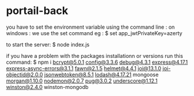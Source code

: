 # portail-back

you have to set the environment variable using the command line :
on windows : we use the set command
eg : $ set app_jwtPrivateKey=azerty

to start the server:
$ node index.js

if you have a problem with the packages installationn or versions run this command: 
$ npm i bcrypt@5.0.1 config@3.3.6 debug@4.3.1 express@4.17.1 express-async-errors@3.1.1 fawn@2.1.5 helmet@4.4.1 joi@13.1.0 joi-objectid@2.0.0 jsonwebtoken@8.5.1 lodash@4.17.21 mongoose morgan@1.10.0 nodemon@2.0.7 pug@3.0.2 underscore@1.12.1 winston@2.4.0 winston-mongodb

